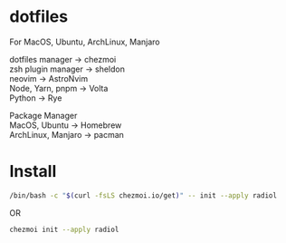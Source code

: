 # dotfiles

For MacOS, Ubuntu, ArchLinux, Manjaro  

dotfiles manager -> chezmoi  
zsh plugin manager ->  sheldon  
neovim -> AstroNvim  
Node, Yarn, pnpm -> Volta  
Python -> Rye 

Package Manager  
MacOS, Ubuntu -> Homebrew  
ArchLinux, Manjaro -> pacman  

# Install

```sh
/bin/bash -c "$(curl -fsLS chezmoi.io/get)" -- init --apply radiol
```
OR
```sh
chezmoi init --apply radiol
```
